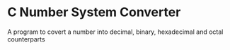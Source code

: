 # C Number System Converter
A program to covert a number into decimal, binary, hexadecimal and octal counterparts
